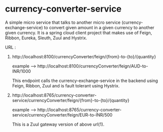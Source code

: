 # currency-converter-service
A simple micro service that talks to another micro service (currency-exchange-service) to convert given amount in a given currency to another given currency. It is a spring cloud client project that makes use of Feign, Ribbon, Eureka, Sleuth, Zuul and Hystrix.

URL :

1. http://localhost:8100/currencyConverter/feign/{from}-to-{to}/{quantity}

      example  --> http://localhost:8100/currencyConverter/feign/AUD-to-INR/1000

      This endpoint calls the currency-exchange-service in the backend using Feign, Ribbon, Zuul and is fault tolerant using Hystrix.
      
2. http://localhost:8765/currency-converter-service/currencyConverter/feign/{from}-to-{to}/{quantity}

      example  --> http://localhost:8765/currency-converter-service/currencyConverter/feign/EUR-to-INR/500

      This is a Zuul gateway version of above url(1).
